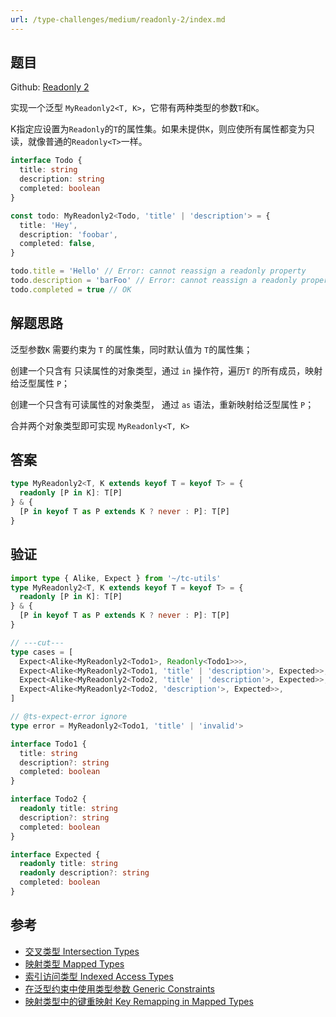 ```yaml
---
url: /type-challenges/medium/readonly-2/index.md
---
```

## 题目

Github: [Readonly 2](https://github.com/type-challenges/type-challenges/blob/main/questions/00008-medium-readonly-2/)

实现一个泛型 `MyReadonly2<T, K>`，它带有两种类型的参数`T`和`K`。

K指定应设置为`Readonly`的`T`的属性集。如果未提供`K`，则应使所有属性都变为只读，就像普通的`Readonly<T>`一样。

```ts
interface Todo {
  title: string
  description: string
  completed: boolean
}

const todo: MyReadonly2<Todo, 'title' | 'description'> = {
  title: 'Hey',
  description: 'foobar',
  completed: false,
}

todo.title = 'Hello' // Error: cannot reassign a readonly property
todo.description = 'barFoo' // Error: cannot reassign a readonly property
todo.completed = true // OK
```

## 解题思路

泛型参数`K` 需要约束为 `T` 的属性集，同时默认值为 `T`的属性集；

创建一个只含有 只读属性的对象类型，通过 `in` 操作符，遍历`T` 的所有成员，映射给泛型属性 `P`；

创建一个只含有可读属性的对象类型， 通过 `as` 语法，重新映射给泛型属性 `P`；

合并两个对象类型即可实现 `MyReadonly<T, K>`

## 答案

```ts
type MyReadonly2<T, K extends keyof T = keyof T> = {
  readonly [P in K]: T[P]
} & {
  [P in keyof T as P extends K ? never : P]: T[P]
}
```

## 验证

```ts twoslash
import type { Alike, Expect } from '~/tc-utils'
type MyReadonly2<T, K extends keyof T = keyof T> = {
  readonly [P in K]: T[P]
} & {
  [P in keyof T as P extends K ? never : P]: T[P]
}

// ---cut---
type cases = [
  Expect<Alike<MyReadonly2<Todo1>, Readonly<Todo1>>>,
  Expect<Alike<MyReadonly2<Todo1, 'title' | 'description'>, Expected>>,
  Expect<Alike<MyReadonly2<Todo2, 'title' | 'description'>, Expected>>,
  Expect<Alike<MyReadonly2<Todo2, 'description'>, Expected>>,
]

// @ts-expect-error ignore
type error = MyReadonly2<Todo1, 'title' | 'invalid'>

interface Todo1 {
  title: string
  description?: string
  completed: boolean
}

interface Todo2 {
  readonly title: string
  description?: string
  completed: boolean
}

interface Expected {
  readonly title: string
  readonly description?: string
  completed: boolean
}
```

## 参考

* [交叉类型 Intersection Types](https://www.typescriptlang.org/docs/handbook/2/objects.html#intersection-types)
* [映射类型 Mapped Types](https://www.typescriptlang.org/docs/handbook/2/mapped-types.html)
* [索引访问类型 Indexed Access Types](https://www.typescriptlang.org/docs/handbook/2/indexed-access-types.html)
* [在泛型约束中使用类型参数 Generic Constraints](https://www.typescriptlang.org/docs/handbook/2/generics.html#using-type-parameters-in-generic-constraints)
* [映射类型中的键重映射 Key Remapping in Mapped Types](https://www.typescriptlang.org/docs/handbook/release-notes/typescript-4-1.html#key-remapping-in-mapped-types)
